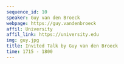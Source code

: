 ```yaml
---
sequence_id: 10
speaker: Guy van den Broeck
webpage: https://guy.vandenbroeck
affil: University
affil_link: https://university.edu
img: guy.jpg
title: Invited Talk by Guy van den Broeck
time: 1715 - 1800
---
```

